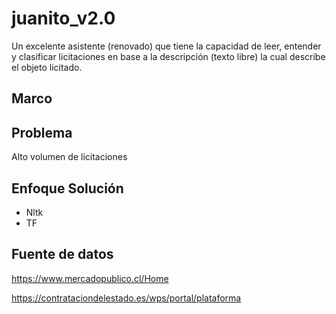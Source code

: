 # juanito_v2.0
Un excelente asistente (renovado) que tiene la capacidad de leer, entender y clasificar licitaciones en base a la descripción (texto libre) la cual describe el objeto licitado.
## Marco



## Problema
Alto volumen de licitaciones

## Enfoque Solución
- Nltk
- TF

## Fuente de datos
https://www.mercadopublico.cl/Home

https://contrataciondelestado.es/wps/portal/plataforma

